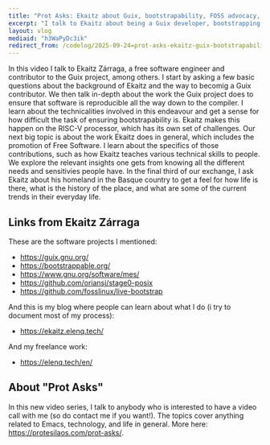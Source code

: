 ```yaml
---
title: "Prot Asks: Ekaitz about Guix, bootstrapability, FOSS advocacy, and the Basque country"
excerpt: "I talk to Ekaitz about being a Guix developer, bootstrapping software, advocating for FOSS, and life in the Basque country."
layout: vlog
mediaid: "h3WaPyDc3ik"
redirect_from: /codelog/2025-09-24=prot-asks-ekaitz-guix-bootstrapability-foss-basque/
---
```


In this video I talk to Ekaitz Zárraga, a free software engineer and
contributor to the Guix project, among others. I start by asking a few
basic questions about the background of Ekaitz and the way to becomig
a Guix contributor. We then talk in-depth about the work the Guix
project does to ensure that software is reproducible all the way down
to the compiler. I learn about the technicalities involved in this
endeavour and get a sense for how difficult the task of ensuring
bootstrapability is. Ekaitz makes this happen on the RISC-V processor,
which has its own set of challenges. Our next big topic is about the
work Ekaitz does in general, which includes the promotion of Free
Software. I learn about the specifics of those contributions, such as
how Ekaitz teaches various technical skills to people. We explore the
relevant insights one gets from knowing all the different needs and
sensitivies people have. In the final third of our exchange, I ask
Ekaitz about his homeland in the Basque country to get a feel for how
life is there, what is the history of the place, and what are some of
the current trends in their everyday life.

## Links from Ekaitz Zárraga

These are the software projects I mentioned:

- <https://guix.gnu.org/>
- <https://bootstrappable.org/>
- <https://www.gnu.org/software/mes/>
- <https://github.com/oriansj/stage0-posix>
- <https://github.com/fosslinux/live-bootstrap>

And this is my blog where people can learn about what I do (i try to
document most of my process):

- <https://ekaitz.elenq.tech/>

And my freelance work:

- <https://elenq.tech/en/>

## About "Prot Asks"

In this new video series, I talk to anybody who is interested to have
a video call with me (so do contact me if you want!). The topics cover
anything related to Emacs, technology, and life in general. More here:
<https://protesilaos.com/prot-asks/>.
